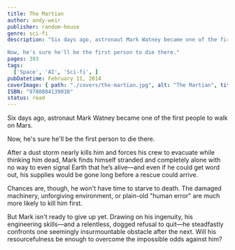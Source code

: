 ```yaml
---
title: The Martian
author: andy-weir
publisher: random-house
genre: sci-fi
description: "Six days ago, astronaut Mark Watney became one of the first people to walk on Mars.

Now, he's sure he'll be the first person to die there."
pages: 393
tags:
  ['Space', 'AI', 'Sci-fi', ]
pubDatetime: February 11, 2014
coverImage: { path: "./covers/the-martian.jpg", alt: "The Martian", title: "The Martian" }
ISBN: "9780804139038"
status: read
---
```


Six days ago, astronaut Mark Watney became one of the first people to walk on Mars.

Now, he's sure he'll be the first person to die there.

After a dust storm nearly kills him and forces his crew to evacuate while thinking him dead, Mark finds himself stranded and completely alone with no way to even signal Earth that he’s alive—and even if he could get word out, his supplies would be gone long before a rescue could arrive.

Chances are, though, he won't have time to starve to death. The damaged machinery, unforgiving environment, or plain-old "human error" are much more likely to kill him first.

But Mark isn't ready to give up yet. Drawing on his ingenuity, his engineering skills—and a relentless, dogged refusal to quit—he steadfastly confronts one seemingly insurmountable obstacle after the next. Will his resourcefulness be enough to overcome the impossible odds against him?

